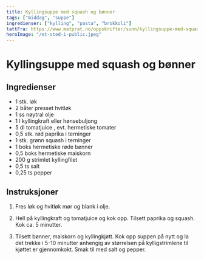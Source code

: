 ```yaml
---
title: Kyllingsuppe med squash og bønner
tags: ["middag", "suppe"]
ingredienser: ["kylling", "pasta", "brokkoli"]
tattFra: https://www.matprat.no/oppskrifter/sunn/kyllingsuppe-med-squash-og-bonner/
heroImage: "/et-sted-i-public.jpeg"
---
```


# Kyllingsuppe med squash og bønner

## Ingredienser

- 1 stk. løk
- 2 båter presset hvitløk
- 1 ss nøytral olje
- 1 l kyllingkraft eller hønsebuljong
- 5 dl tomatjuice , evt. hermetiske tomater
- 0,5 stk. rød paprika i terninger
- 1 stk. grønn squash i terninger
- 1 boks hermetiske røde bønner
- 0,5 boks hermetiske maiskorn
- 200 g strimlet kyllingfilet
- 0,5 ts salt
- 0,25 ts pepper

## Instruksjoner

1. Fres løk og hvitløk mør og blank i olje.

2. Hell på kyllingkraft og tomatjuice og kok opp. Tilsett paprika og squash. Kok ca. 5 minutter.

3. Tilsett bønner, maiskorn og kyllingkjøtt. Kok opp suppen på nytt og la det trekke i 5-10 minutter anhengig av størrelsen på kylligstrimlene til kjøttet er gjennomkokt. Smak til med salt og pepper.

